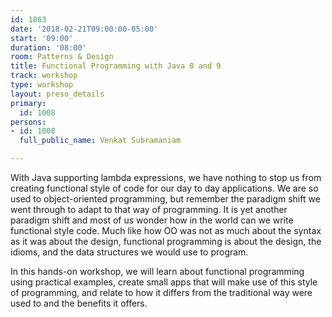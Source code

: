 ```yaml
---
id: 1863
date: '2018-02-21T09:00:00-05:00'
start: '09:00'
duration: '08:00'
room: Patterns & Design
title: Functional Programming with Java 8 and 9
track: workshop
type: workshop
layout: preso_details
primary:
  id: 1008
persons:
- id: 1008
  full_public_name: Venkat Subramaniam

---
```

With Java supporting lambda expressions, we have nothing to stop us from creating functional style of code for our day to day applications. We are so used to object-oriented programming, but remember the paradigm shift we went through to adapt to that way of programming. It is yet another paradigm shift and most of us wonder how in the world can we write functional style code. Much like how OO was not as much about the syntax as it was about the design, functional programming is about the design, the idioms, and the data structures we would use to program.

In this hands-on workshop, we will learn about functional programming using practical examples, create small apps that will make use of this style of programming, and relate to how it differs from the traditional way were used to and the benefits it offers.